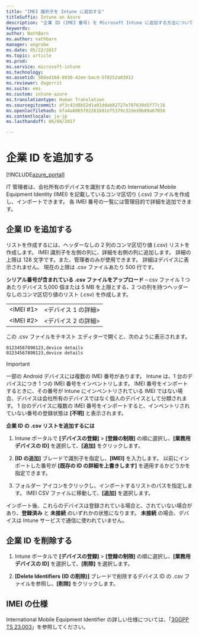 ```yaml
---
title: "IMEI 識別子を Intune に追加する"
titleSuffix: Intune on Azure
description: "企業 ID (IMEI 番号) を Microsoft Intune に追加する方法について説明します。 &quot;"
keywords: 
author: NathBarn
ms.author: nathbarn
manager: angrobe
ms.date: 05/22/2017
ms.topic: article
ms.prod: 
ms.service: microsoft-intune
ms.technology: 
ms.assetid: 566ed16d-8030-42ee-bac9-5f8252a83012
ms.reviewer: dagerrit
ms.suite: ems
ms.custom: intune-azure
ms.translationtype: Human Translation
ms.sourcegitcommit: df3c42d8b52d1a01ddab82727e707639d5f77c16
ms.openlocfilehash: bfa4a6065f02261b91ef5379c32ded9b89a67056
ms.contentlocale: ja-jp
ms.lasthandoff: 06/08/2017

---
```


# <a name="add-corporate-identifiers"></a>企業 ID を追加する

[!INCLUDE[azure_portal](./includes/azure_portal.md)]

IT 管理者は、会社所有のデバイスを識別するための International Mobile Equipment Identity (IMEI) を記載しているコンマ区切り (.csv) ファイルを作成し、インポートできます。 各 IMEI 番号の一覧には管理目的で詳細を追加できます。

<!-- When you upload serial numbers for company-owned iOS devices, they must be paired with a corporate enrollment profile. Devices must then be enrolled using either Apple’s device enrollment program (DEP) or Apple Configurator to have them appear as company-owned. -->

## <a name="add-corporate-identifiers"></a>企業 ID を追加する
リストを作成するには、ヘッダーなしの 2 列のコンマ区切り値 (.csv) リストを作成します。 IMEI 識別子を左側の列に、詳細を右側の列に追加します。 詳細の上限は 128 文字です。また、管理者のみが使用できます。 詳細はデバイスに表示されません。 現在の上限は .csv ファイルあたり 500 行です。

**シリアル番号が含まれている .csv ファイルをアップロード** – csv ファイル 1 つあたりデバイス 5,000 個または 5 MB を上限とする、2 つの列を持つヘッダーなしのコンマ区切り値のリスト (.csv) を作成します。

|||
|-|-|
|&lt;IMEI #1&gt;|&lt;デバイス 1 の詳細&gt;|
|&lt;IMEI #2&gt;|&lt;デバイス 2 の詳細&gt;|

この .csv ファイルをテキスト エディターで開くと、次のように表示されます。

```
01234567890123,device details
02234567890123,device details
```


> [!IMPORTANT]
> 一部の Android デバイスには複数の IMEI 番号があります。 Intune は、1 台のデバイスにつき 1 つの IMEI 番号をインベントリします。 IMEI 番号をインポートするときに、その番号が Intune にインベントリされている IMEI ではない場合、デバイスは会社所有のデバイスではなく個人のデバイスとして分類されます。 1 台のデバイスに複数の IMEI 番号をインポートすると、インベントリされていない番号の登録状態は **[不明]** と表示されます。

**企業 ID の .csv リストを追加するには**

1. Intune ポータルで **[デバイスの登録]**  >  **[登録の制限]** の順に選択し、**[業務用デバイスの ID]** を選択して、**[追加]** をクリックします。

2. **[ID の追加]** ブレードで識別子を指定し、**[IMEI]** を入力します。 以前にインポートした番号が **[既存の ID の詳細を上書きします]** を適用するかどうかを指定できます。  

3. フォルダー アイコンをクリックし、インポートするリストのパスを指定します。 IMEI CSV ファイルに移動して、**[追加]** を選択します。

インポート後、これらのデバイスは登録されている場合と、されていない場合があり、**登録済み** と **未接続** のいずれかの状態になります。 **未接続** の場合、デバイスは Intune サービスで通信に使われていません。

## <a name="delete--corporate-identifiers"></a>企業 ID を削除する

1. Intune ポータルで **[デバイスの登録]**  >  **[登録の制限]** の順に選択し、**[業務用デバイスの ID]** を選択して、**[削除]** を選択します。

3. **[Delete Identifiers (ID の削除)]** ブレードで削除するデバイス ID の .csv ファイルを参照し、**[削除]** をクリックします。

## <a name="imei-specifications"></a>IMEI の仕様
International Mobile Equipment Identifier の詳しい仕様については、「[3GGPP TS 23.003](https://portal.3gpp.org/desktopmodules/Specifications/SpecificationDetails.aspx?specificationId=729)」を参照してください。

